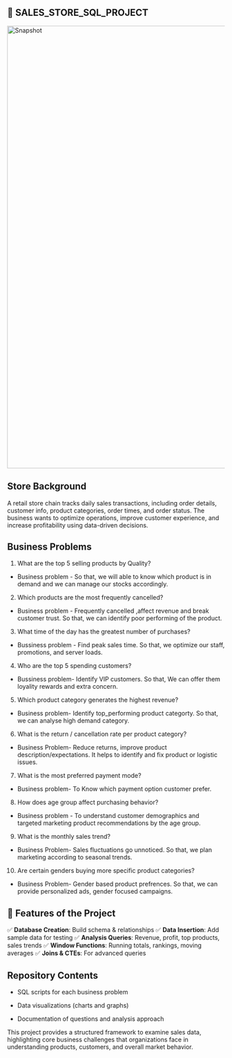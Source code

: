 ## 📌 SALES_STORE_SQL_PROJECT

<img width="1536" height="1024" alt="Snapshot" src="https://github.com/user-attachments/assets/c250cebc-9f11-420a-9a9a-394adef749b8" />


## Store Background

A retail store chain tracks daily sales transactions, including order details, customer info, product categories, order times, and order status. The business wants to optimize operations, improve customer experience, and increase profitability using data-driven decisions.

## Business Problems

1. What are the top 5 selling products by Quality?
- Business problem - So that, we will able to know which product is in demand and we can manage our stocks accordingly.

2. Which products are the most frequently cancelled?
- Business problem - Frequently cancelled ,affect revenue and break customer trust. So that, we can identify poor performing of the product.

3. What time of the day has the greatest number of purchases?
- Bussiness problem - Find peak sales time. So that, we optimize our staff, promotions, and server loads.

4. Who are the top 5 spending customers?
- Bussiness problem- Identify VIP customers. So that, We can offer them loyality rewards and extra concern.

5. Which product category generates the highest revenue?
- Business problem- Identify top_performing product categorty. So that, we can analyse high demand category.

6. What is the return / cancellation rate per product category?
- Business Problem- Reduce returns, improve product description/expectations. It helps to identify and fix product or logistic issues.

7. What is the most preferred payment mode?
- Business problem- To Know which payment option customer prefer.

8. How does age group affect purchasing behavior?
- Business problem - To understand customer demographics and targeted marketing product recommendations by the age group.

9. What is the monthly sales trend?
- Business Problem- Sales fluctuations go unnoticed. So that, we plan marketing according to seasonal trends.

10. Are certain genders buying more specific product categories?
- Business Problem- Gender based product prefrences. So that, we can provide personalized ads, gender focused campaigns.


## 🔹 Features of the Project

✅ **Database Creation**:  Build schema & relationships
✅ **Data Insertion**:  Add sample data for testing
✅ **Analysis Queries**:  Revenue, profit, top products, sales trends
✅ **Window Functions**:  Running totals, rankings, moving averages
✅ **Joins & CTEs**:  For advanced queries


## Repository Contents

* SQL scripts for each business problem

* Data visualizations (charts and graphs)

* Documentation of questions and analysis approach


This project provides a structured framework to examine sales data, highlighting core business challenges that organizations face in understanding products, customers, and overall market behavior.
